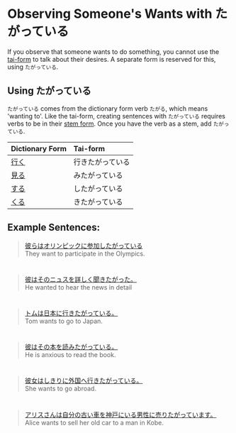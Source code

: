 # Observing Someone's Wants with たがっている

If you observe that someone wants to do something, you cannot use the [tai-form](tai-form) to talk about their desires. A separate form is reserved for this, using `たがっている`.

## Using たがっている
`たがっている` comes from the dictionary form verb `たがる`, which means 'wanting to'. Like the tai-form, creating sentences with `たがっている` requires verbs to be in their [stem form](verb-iform). Once you have the verb as a stem, add `たがっている`.

|Dictionary Form|Tai-form|
|:--|:--|
|[行く](1578850)|行きたがっている|
|[見る]()|みたがっている|
|[する](1157170)|したがっている|
|[くる](1547720)|きたがっている|

## Example Sentences:
> [彼らはオリンピックに参加したがっている]()  
> They want to participate in the Olympics.

#

> [彼はそのニュスを詳しく聞きたがった。]()  
> He wanted to hear the news in detail

#

> [トムは日本に行きたがっている。]()  
> Tom wants to go to Japan.

#

> [彼はその本を読みたがっている。]()  
> He is anxious to read the book.

#

> [彼女はしきりに外国へ行きたがっている。]()  
> She wants to go abroad.

#

> [アリスさんは自分の古い車を神戸にいる男性に売りたがっています。]()  
> Alice wants to sell her old car to a man in Kobe.



